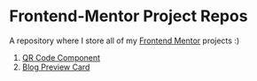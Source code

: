 # Frontend-Mentor Project Repos

A repository where I store all of my [Frontend Mentor](https://www.frontendmentor.io) projects :)

1. [QR Code Component](qr-code-component-main)
2. [Blog Preview Card](blog-preview-card-main)
